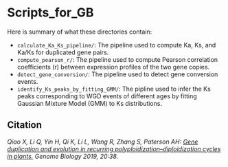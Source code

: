 # Scripts_for_GB

Here is summary of what these directories contain:
- ```calculate_Ka_Ks_pipeline/```: The pipeline used to compute Ka, Ks, and Ka/Ks for duplicated gene pairs.
- ```compute_pearson_r/```: The pipeline used to compute Pearson correlation coefficients (r) between expression profiles of the two gene copies.
- ```detect_gene_conversion/```: The pipeline used to detect gene conversion events.
- ```identify_Ks_peaks_by_fitting_GMM/```: The pipline used to infer the Ks peaks corresponding to WGD events of different ages by fitting Gaussian Mixture Model (GMM) to Ks distributions.

## Citation
*Qiao X, Li Q, Yin H, Qi K, Li L, Wang R, Zhang S, Paterson AH: [Gene duplication and evolution in recurring polyploidization–diploidization cycles in plants.](https://genomebiology.biomedcentral.com/articles/10.1186/s13059-019-1650-2) Genome Biology 2019, 20:38.*
